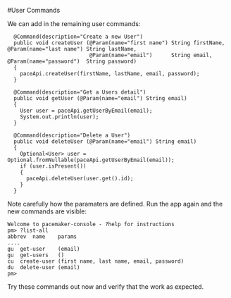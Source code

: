 #User Commands

We can add in the remaining user commands:

~~~
  @Command(description="Create a new User")
  public void createUser (@Param(name="first name") String firstName, @Param(name="last name") String lastName, 
                          @Param(name="email")      String email,     @Param(name="password")  String password)
  {
    paceApi.createUser(firstName, lastName, email, password);
  }
  
  @Command(description="Get a Users detail")
  public void getUser (@Param(name="email") String email)
  {
    User user = paceApi.getUserByEmail(email);
    System.out.println(user);
  }
  
  @Command(description="Delete a User")
  public void deleteUser (@Param(name="email") String email)
  {
    Optional<User> user = Optional.fromNullable(paceApi.getUserByEmail(email));
    if (user.isPresent())
    {
      paceApi.deleteUser(user.get().id);
    }
  }
~~~

Note carefully how the paramaters are defined. Run the app again and the new commands are visible:

~~~
Welcome to pacemaker-console - ?help for instructions
pm> ?list-all
abbrev	name	params
....
gu	get-user	(email)
gu	get-users	()
cu	create-user	(first name, last name, email, password)
du	delete-user	(email)
pm> 
~~~

Try these commands out now and verify that the work as expected.